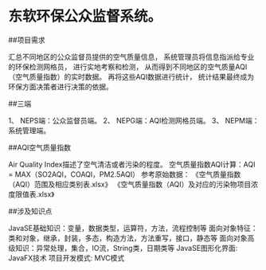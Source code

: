 # 东软环保公众监督系统。

##项目需求

汇总不同地区的公众监督员提供的空气质量信息，
系统管理员将信息指派给专业的环保检测网格员，
进行实地考察和检测，
从而得到不同地区的空气质量AQI（空气质量指数）的实时数据。
再将这些AQI数据进行统计，
统计结果最终成为环保方面决策者进行决策的依据。

##三端

1、 NEPS端：公众监督员端。
2、 NEPG端：AQI检测网格员端。
3、 NEPM端：系统管理端。

##AQI空气质量指数

Air Quality Index描述了空气清洁或者污染的程度。
空气质量指数AQI计算：AQI = MAX（SO2AQI，COAQI，PM2.5AQI）
参考原始数据：
《空气质量指数（AQI）范围及相应类别表.xlsx》
《空气质量指数（AQI）及对应的污染物项目浓度限值表.xlsx》

##涉及知识点

JavaSE基础知识：变量，数据类型，运算符，方法，流程控制等
面向对象特征：类和对象，继承，封装，多态，构造方法，方法重写，接口，静态等
面向对象高级知识：异常处理，集合，IO流，String类，日期类等
JavaSE图形化界面: JavaFX技术
项目开发模式: MVC模式
